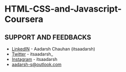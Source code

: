# HTML-CSS-and-Javascript-Coursera  
## SUPPORT AND FEEDBACKS
* [LinkedIN](https://www.linkedin.com/in/itsaadarsh/ "Linkedin") - Aadarsh Chauhan (itsaadarsh)  
* [Twitter](https://www.twitter.com/itsaadarsh_ "Twitter") - itsaadarsh_  
* [Instagram](https://www.instagram.com/itsaadarsh/ "@itsaadarsh") - itsaadarsh  
* aadarsh-s@outlook.com
